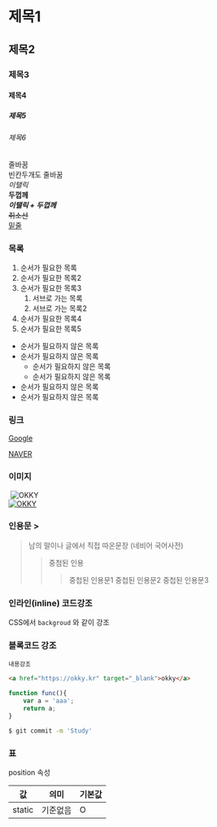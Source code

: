 # 제목1
## 제목2
### 제목3
#### 제목4
##### 제목5
###### 제목6

줄바꿈<br>
빈칸두개도 줄바꿈  
_이탤릭_  
**두껍께**  
**_이탤릭 + 두껍께_**  
~~취소선~~  
<u>밑줄</u>

### 목록
1. 순서가 필요한 목록
1. 순서가 필요한 목록2
1. 순서가 필요한 목록3
    1. 서브로 가는 목록
    1. 서브로 가는 목록2
1. 순서가 필요한 목록4
1. 순서가 필요한 목록5

- 순서가 필요하지 않은 목록
- 순서가 필요하지 않은 목록
    - 순서가 필요하지 않은 목록
    - 순서가 필요하지 않은 목록
- 순서가 필요하지 않은 목록
- 순서가 필요하지 않은 목록

### 링크 []()
[Google](https://google.com)  

[NAVER](https://naver.com  "마우스오버시 표시")


### 이미지 ![]()
![]()
![OKKY](https://okky.kr/okky-munchkin-logo.svg)  
[![OKKY](https://okky.kr/okky-munchkin-logo.svg)](https://okky.kr)

### 인용문 > 
> 남의 말이나 글에서 직접 따온문장
> (네비어 국어사전)
>> 중첨된 인용
>>> 중첩된 인용문1
>>> 중첩된 인용문2
>>> 중첩된 인용문3


### 인라인(inline) 코드강조
CSS에서 `backgroud` 와 같이 강조

### 블록코드 강조
```
내용강조
```

```html
<a href="https://okky.kr" target="_blank">okky</a>
```


```javascript
function func(){
    var a = 'aaa';
    return a;
}
```

```bash
$ git commit -m 'Study'
```

### 표
position 속성

값 | 의미 | 기본값
--|--|--
static | 기준없음 | O